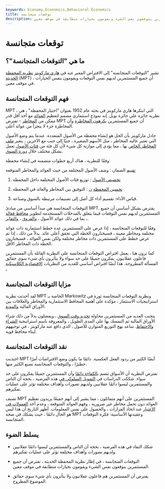 ```yaml
---
keywords: Economy,Economics,Behavioral Economics
title: توقعات متجانسة
description: التوقعات المتجانسة هي نظرية محفظة حديثة تفترض أن جميع المستثمرين يتوقعون نفس الشيء ويقومون بخيارات متطابقة في موقف معين.
---
```


# توقعات متجانسة
## ما هي "التوقعات المتجانسة"؟

تشير "التوقعات المتجانسة" إلى الافتراض المعبر عنه في [هاري ماركويتز](/harrymarkowitz) [نظرية المحفظة الحديثة](/modernportfoliotheory) (MPT) ، أن جميع المستثمرين لديهم نفس التوقعات ويقومون بنفس الخيارات في موقف معين.

## فهم التوقعات المتجانسة

MPT ، التي ابتكرها هاري ماركويتز في بحثه عام 1952 بعنوان "اختيار المحفظة" ، هي نظرية حائزة على جائزة نوبل. إنه نموذج استثماري مصمم لتعظيم [العوائد](/return) مع أخذ أقل قدر ممكن من [المخاطر](/risk) - تفترض MPT أن جميع المستثمرين [يكرهون المخاطرة](/riskaverse) وأن المخاطرة جزء لا يتجزأ من عوائد أعلى.

جادل ماركويتز بأن الحل هو إنشاء محفظة من الأصول المتعددة. عندما يتم وضع الأصول التي تعتبر عالية المخاطر ، مثل الأسهم الصغيرة ، جنبًا إلى جنب مع الآخرين ، يتغير [ملف المخاطر الخاص](/risk-profile) بها ، مما يؤدي إلى موازنة كل شيء لأن كل فئة من [فئات الأصول](/assetclasses) تعمل بشكل مختلف خلال [دورة السوق](/market_cycles).

وفقًا للنظرية ، هناك أربع خطوات متضمنة في إنشاء محفظة:

[تقييم](/valuation) الضمان : وصف الأصول المختلفة من حيث العوائد والمخاطر المتوقعة

1. [تخصيص الأصول](/assetallocation) : توزيع فئات الأصول المختلفة داخل المحفظة

1. [تحسين المحفظة](/optimization) [ن](/optimization) : التوفيق بين المخاطر والعائد في المحفظة

1. قياس الأداء: تقسيم أداء كل أصل إلى تصنيفات مرتبطة بالسوق وصناعة.

التوقعات المتجانسة هي مبدأ أساسي من مبادئ MPT. يفترض بشكل أساسي أن جميع المستثمرين لديهم نفس التوقعات فيما يتعلق بالمدخلات المستخدمة لتطوير [محافظ فعالة](/efficientfrontier) ، بما في ذلك عوائد الأصول ، [والفروق](/variance) ، [والتغاير](/covariance).

وفقًا للتوقعات المتجانسة ، إذا عرض على المستثمرين عدة خطط استثمارية ذات عوائد مختلفة ومخاطر معينة ، فسيختارون الخطة التي تحقق أعلى عائد. بدلاً من ذلك ، إذا تم عرض خطط على المستثمرين ذات مخاطر مختلفة ولكن نفس العوائد ، فسيختارون الخطة ذات المخاطر الأقل.

كما ترون هنا ، يعمل افتراض التوقعات المتجانسة على النظرية القائلة بأن المستثمرين فاعلون عقلانيون. يفكرون جميعًا على حد سواء ولا يتأثرون بأي شيء سوى حقائق المسألة المطروحة. هذا أيضًا افتراض أساسي للعديد من النظريات [الاقتصادية الكلاسيكية .](/classicaleconomics)

## مزايا التوقعات المتجانسة

لقد أحدثت نظرية MPT الخاصة بـ Markowitz ونظرية التوقعات المتجانسة ثورة في استراتيجيات الاستثمار ، مؤكدة على أهمية المحافظ الاستثمارية والمخاطر والعلاقات بين الأوراق المالية [والتنويع](/diversification).

يتجنب العديد من المستثمرين محاولة [تحديد وقت السوق](/markettiming) ، ويفضلون بدلاً من ذلك شراء الأوراق المالية ثم التمسك بها على المدى الطويل ، والمعروفة باسم استراتيجية [الشراء والاحتفاظ](/buyandhold). ساعد نهج التوزيع المتوازن للأصول ، الذي دافع عنه ماركويتز ، في توجيههم لبناء محافظ قوية.

## نقد التوقعات المتجانسة

اجتذبت MPT أيضًا الكثير من ردود الفعل العكسية. دائمًا ما يكون وضع الافتراضات أمرًا خطيرًا ، والتوقعات المتجانسة تصنع الكثير منها.

تفترض النظرية أن الأسواق تتسم [بالكفاءة دائمًا](/efficientmarkethypothesis) وأن المستثمرين جميعًا يفكرون على حد سواء. شككت الدراسات في [التمويل السلوكي في](/behavioralfinance) هذه الفرضية ، بحجة أن الناس والمستثمرين ليسوا دائمًا عقلانيين ولديهم تصورات وأهداف مختلفة تؤثر على عمليات تفكيرهم.

تصنف MPT المستثمرين على أنهم متماثلون ، مما يشير إلى أنهم جميعًا يريدون تعظيم العوائد دون تحمل مخاطر غير ضرورية ، وفهم العوائد المتوقعة ، وعدم أخذ [العمولات في الاعتبار](/commission) عند اتخاذ القرارات ، والحصول على نفس المعلومات. أظهر التاريخ أن هذا ليس هو الحال دائمًا ، حيث يشكك في صحة MPT وعقيدتها الأساسية: فكرة التوقعات المتجانسة.

## يسلط الضوء

- شكك النقاد في هذه الفرضية ، بحجة أن الناس والمستثمرين ليسوا دائمًا عقلانيين ولديهم تصورات وأهداف مختلفة تؤثر على عمليات تفكيرهم.

- التوقعات المتجانسة ، في إطار نظرية المحفظة الحديثة ، تفترض أن جميع المستثمرين يتوقعون نفس الشيء ويقومون بخيارات متطابقة في موقف معين.

- يفترض أن المستثمرين هم فاعلون عقلانيون ولا يتأثرون بأي شيء سوى حقائق الموضوع المطروح.

